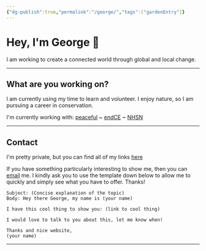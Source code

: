 ```yaml
---
{"dg-publish":true,"permalink":"/george/","tags":["gardenEntry"]}
---
```


# Hey, I'm George 🌴

I am working to create a connected world through global and local change. 

---
## What are you working on?

I am currently using my time to learn and volunteer. I enjoy nature, so I am pursuing a career in conservation.

I'm currently working with: [peaceful](https://peacefulfoundation.org/) ~ [endCE](https://www.endce.org/) ~ [NHSN](https://www.nhsn.org.uk/)

---
## Contact

I'm pretty private, but you can find all of my links [here](https://linksta.cc/@wcky) 

If you have something particularly interesting to show me, then you can [email](mailto:georgemorley@proton.me) me. I kindly ask you to use the template down below to allow me to quickly and simply see what you have to offer. Thanks!

```
Subject: (Concise explanation of the topic)
Body: Hey there George, my name is (your name)

I have this cool thing to show you: (link to cool thing)

I would love to talk to you about this, let me know when!

Thanks and nice website,
(your name)
```

---
